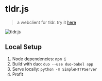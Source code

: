 # tldr.js
> a webclient for tldr. try it [here](https://leostera.github.io/tldr.js)

![tldr.js](https://s3.amazonaws.com/leostera.2015/tldr.js.new.png)

## Local Setup 
1. Node dependencies: `npm i`
2. Build with duo: `duo --use duo-babel app`
3. Serve locally: `python -m SimpleHTTPServer`
4. Profit
